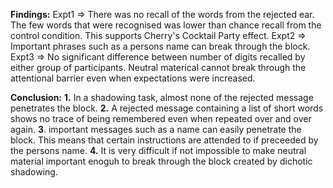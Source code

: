__Findings:__
	Expt1 => There was no recall of the words from the rejected ear. The few words that were recognised was lower than chance recall from the control condition. This supports Cherry's Cocktail Party effect.
	Expt2 => Important phrases such as a persons name can break through the block.
	Expt3 => No significant difference between number of digits recalled by either group of participants. Neutral materical cannot break through the attentional barrier even when expectations were increased.

__Conclusion:__
	__1.__ In a shadowing task, almost none of the rejected message penetrates the block.
	__2.__ A rejected message containing a list of short words shows no trace of being remembered even when repeated over and over again.
	__3__. important messages such as a name can easily penetrate the block. This means that certain instructions are attended to if preceeded by the persons name.
	__4.__ It is very difficult if not impossible to make neutral material important enoguh to break through the block created by dichotic shadowing.
